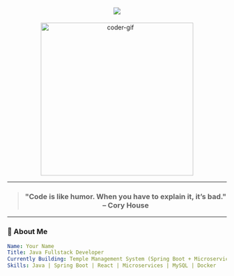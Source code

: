 <!-- Header Title -->
<h1 align="center">
  <img src="https://readme-typing-svg.herokuapp.com/?font=Fira+Code&size=30&pause=1000&color=FFB347&center=true&vCenter=true&width=800&lines=Hey,+I'm+Your+Name!;Java+Fullstack+Developer;Spring+Boot+%7C+React+%7C+Microservices+Explorer" />
</h1>

<!-- Hero Section -->
<p align="center">
  <img src="https://media.giphy.com/media/qgQUggAC3Pfv687qPC/giphy.gif" width="350" alt="coder-gif" />
</p>

---

<!-- Quote -->
<blockquote align="center">
  <h3>"Code is like humor. When you have to explain it, it’s bad." – Cory House</h3>
</blockquote>

---

<!-- Personal Overview -->
### 🌟 About Me

```yaml
Name: Your Name
Title: Java Fullstack Developer
Currently Building: Temple Management System (Spring Boot + Microservices)
Skills: Java | Spring Boot | React | Microservices | MySQL | Docker
